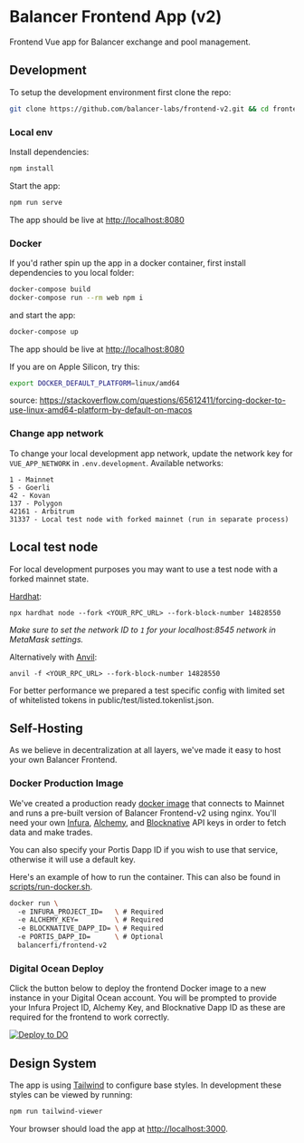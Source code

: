 # Balancer Frontend App (v2)
Frontend Vue app for Balancer exchange and pool management.

## Development
To setup the development environment first clone the repo:
```bash
git clone https://github.com/balancer-labs/frontend-v2.git && cd frontend-v2
```

### Local env
Install dependencies:
```bash
npm install
```

Start the app:
```bash
npm run serve
```

The app should be live at [http://localhost:8080](http://localhost:8080)

### Docker
If you'd rather spin up the app in a docker container, first install dependencies to you local folder:

```bash
docker-compose build
docker-compose run --rm web npm i
```

and start the app:

```bash
docker-compose up
```

The app should be live at [http://localhost:8080](http://localhost:8080)

If you are on Apple Silicon, try this:

```bash
export DOCKER_DEFAULT_PLATFORM=linux/amd64  
```

source: https://stackoverflow.com/questions/65612411/forcing-docker-to-use-linux-amd64-platform-by-default-on-macos

### Change app network
To change your local development app network, update the network key for
`VUE_APP_NETWORK` in `.env.development`. Available networks:
```
1 - Mainnet
5 - Goerli
42 - Kovan
137 - Polygon
42161 - Arbitrum
31337 - Local test node with forked mainnet (run in separate process)
```

## Local test node

For local development purposes you may want to use a test node with a forked mainnet state.

[Hardhat](https://hardhat.org/):
```
npx hardhat node --fork <YOUR_RPC_URL> --fork-block-number 14828550
```
*Make sure to set the network ID to `1` for your localhost:8545 network in
MetaMask settings.*

Alternatively with [Anvil](https://github.com/foundry-rs/foundry/tree/master/anvil):
```
anvil -f <YOUR_RPC_URL> --fork-block-number 14828550
```

For better performance we prepared a test specific config with limited set of whitelisted tokens in public/test/listed.tokenlist.json.


## Self-Hosting

As we believe in decentralization at all layers, we've made it easy to host your own Balancer Frontend.

### Docker Production Image

We've created a production ready [docker image](./Dockerfile) that connects to Mainnet and runs
a pre-built version of Balancer Frontend-v2 using nginx. You'll need your own [Infura](https://infura.io), [Alchemy](https://www.alchemy.com/), and [Blocknative](https://blocknative.com) API keys in order to fetch data and make trades.

You can also specify your Portis Dapp ID if you wish to use that service, otherwise it will use a default key.

Here's an example of how to run the container. This can also be found in [scripts/run-docker.sh](./scripts/run-docker.sh).

```bash
docker run \ 
  -e INFURA_PROJECT_ID=   \ # Required
  -e ALCHEMY_KEY=         \ # Required
  -e BLOCKNATIVE_DAPP_ID= \ # Required
  -e PORTIS_DAPP_ID=      \ # Optional
  balancerfi/frontend-v2
```

### Digital Ocean Deploy

Click the button below to deploy the frontend Docker image to a new instance in your Digital Ocean account. You will be prompted to provide your Infura Project ID, Alchemy Key, and Blocknative Dapp ID as these are required for the frontend to work correctly.

[![Deploy to DO](https://www.deploytodo.com/do-btn-blue.svg)](https://cloud.digitalocean.com/apps/new?repo=https://github.com/balancer-labs/frontend-v2/tree/UI-769-one-click-deploy-to-digital-ocean)

## Design System
The app is using [Tailwind](https://tailwindcss.com/) to configure base styles. In development these styles can be viewed by running:

```bash
npm run tailwind-viewer
```
Your browser should load the app at [http://localhost:3000](http://localhost:3000).
